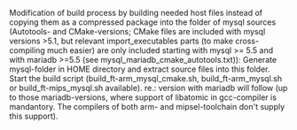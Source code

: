 Modification of build process by building needed host files instead of copying them as a compressed package into the folder of mysql sources (Autotools- and CMake-versions;  CMake files are included with mysql versions >5.1, but relevant import_executables parts (to make cross-compiling much easier) are only included starting with mysql >= 5.5 and with mariadb >=5.5 (see mysql_mariadb_cmake_autotools.txt)):
Generate mysql-folder in HOME directory and extract source files into this folder. Start the build script (build_ft-arm_mysql_cmake.sh, build_ft-arm_mysql.sh or build_ft-mips_mysql.sh available). 
re.: version with mariadb will follow (up to those mariadb-versions, where support of libatomic in gcc-compiler is mandantory. The compilers of both arm- and mipsel-toolchain don't supply this support).

